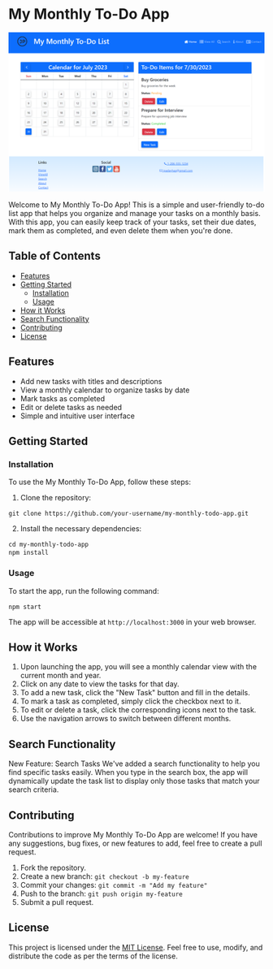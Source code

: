 # My Monthly To-Do App

![App Screenshot](screenshots/screenshottodolistapp.png)

Welcome to My Monthly To-Do App! This is a simple and user-friendly to-do list app that helps you organize and manage your tasks on a monthly basis. With this app, you can easily keep track of your tasks, set their due dates, mark them as completed, and even delete them when you're done.

## Table of Contents
- [Features](#features)
- [Getting Started](#getting-started)
  - [Installation](#installation)
  - [Usage](#usage)
- [How it Works](#how-it-works)
- [Search Functionality](#search-functionality)
- [Contributing](#contributing)
- [License](#license)

## Features
- Add new tasks with titles and descriptions
- View a monthly calendar to organize tasks by date
- Mark tasks as completed
- Edit or delete tasks as needed
- Simple and intuitive user interface

## Getting Started

### Installation
To use the My Monthly To-Do App, follow these steps:

1. Clone the repository:
```
git clone https://github.com/your-username/my-monthly-todo-app.git
```

2. Install the necessary dependencies:
```
cd my-monthly-todo-app
npm install
```

### Usage
To start the app, run the following command:
```
npm start
```

The app will be accessible at `http://localhost:3000` in your web browser.

## How it Works
1. Upon launching the app, you will see a monthly calendar view with the current month and year.
2. Click on any date to view the tasks for that day.
3. To add a new task, click the "New Task" button and fill in the details.
4. To mark a task as completed, simply click the checkbox next to it.
5. To edit or delete a task, click the corresponding icons next to the task.
6. Use the navigation arrows to switch between different months.

## Search Functionality
New Feature: Search Tasks
We've added a search functionality to help you find specific tasks easily. When you type in the search box, the app will dynamically update the task list to display only those tasks that match your search criteria.

## Contributing
Contributions to improve My Monthly To-Do App are welcome! If you have any suggestions, bug fixes, or new features to add, feel free to create a pull request.

1. Fork the repository.
2. Create a new branch: `git checkout -b my-feature`
3. Commit your changes: `git commit -m "Add my feature"`
4. Push to the branch: `git push origin my-feature`
5. Submit a pull request.

## License
This project is licensed under the [MIT License](LICENSE). Feel free to use, modify, and distribute the code as per the terms of the license.
